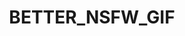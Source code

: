 ---
title: BETTER_NSFW_GIF
crosslinks:
- NSFW_GIF
- BustyNaturalPornstars
- SexyTummies
- pawg
- nsfw_gifs
---